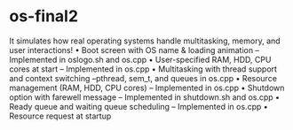 # os-final2
 It simulates how real operating systems handle multitasking, memory, and user interactions! 
•	Boot screen with OS name & loading animation – Implemented in oslogo.sh and os.cpp
•	User-specified RAM, HDD, CPU cores at start – Implemented in os.cpp
•	Multitasking with thread support and context switching –pthread, sem_t, and queues in os.cpp
•	Resource management (RAM, HDD, CPU cores) – Implemented in os.cpp
•	Shutdown option with farewell message – Implemented in shutdown.sh and os.cpp
•	Ready queue and waiting queue scheduling – Implemented in os.cpp
•	Resource request at startup
